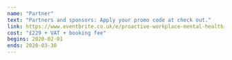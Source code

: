 ```yaml
---
name: "Partner"
text: "Partners and sponsors: Apply your promo code at check out."
link: https://www.eventbrite.co.uk/e/proactive-workplace-mental-health-summit-2020-tickets-83636875145
cost: "£229 + VAT + booking fee"
begins: 2020-02-01
ends: 2020-03-30
---
```

